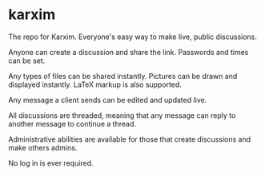 karxim
======

The repo for Karxim.  Everyone's easy way to make live, public discussions.

Anyone can create a discussion and share the link.  Passwords and times can be set.

Any types of files can be shared instantly.  Pictures can be drawn and displayed instantly.  LaTeX markup is also supported.  

Any message a client sends can be edited and updated live.

All discussions are threaded, meaning that any message can reply to another message to continue a thread.

Administrative abilities are available for those that create discussions and make others admins.  

No log in is ever required.
